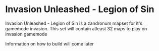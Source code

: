 # Invasion Unleashed - Legion of Sin

Invasion Unleashed - Legion of Sin is a zandronum mapset for it's gamemode invasion. This set will contain atleast 32 maps to play on
invasion gamemode

Information on how to build will come later
